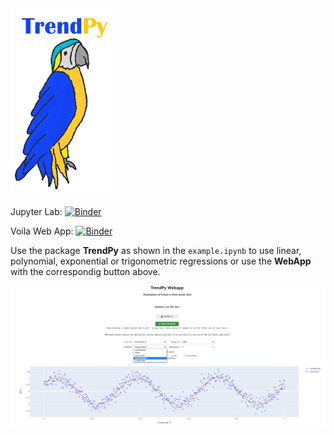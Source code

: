 <img src="figures/logo.jpg"  height="300"  />

Jupyter Lab: [![Binder](https://mybinder.org/badge_logo.svg)](https://mybinder.org/v2/gh/zolabar/trendPy/HEAD)

Voila Web App: [![Binder](https://mybinder.org/badge_logo.svg)](https://mybinder.org/v2/gh/zolabar/trendPy/HEAD?urlpath=voila%2Frender%2F/TrendPy_Webapp.ipynb)

Use the package **TrendPy** as shown in the ```example.ipynb``` to use linear, polynomial, exponential or trigonometric regressions or use the **WebApp** with the correspondig button above.

<img src="figures/screenshot.PNG"  />

